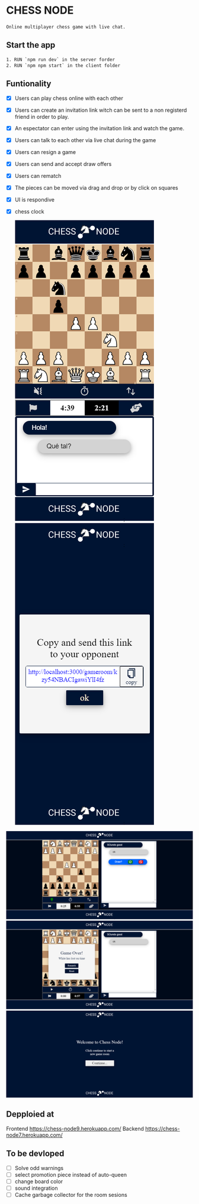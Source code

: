 # CHESS NODE

    Online multiplayer chess game with live chat.

## Start the app

    1. RUN `npm run dev` in the server forder
    2. RUN `npm npm start` in the client folder

## Funtionality

- [x] Users can play chess online with each other
- [x] Users can create an invitation link witch can be sent to a non registerd friend in order to play.
- [x] An espectator can enter using the invitation link and watch the game.
- [x] Users can talk to each other via live chat during the game
- [x] Users can resign a game
- [x] Users can send and accept draw offers
- [x] Users can rematch
- [x] The pieces can be moved via drag and drop or by click on squares
- [x] UI is respondive
- [x] chess clock

  ![Game Page Movile View](./_docs/design/GamePageMovileView.png "Game Page Movile View")
  ![Home Page Movile View](./_docs/design/HomePageMovileLinkView.png "Home Page Movile View")

![Game Page Desktop View](./_docs/design/GamePageDesktopView.png "Game Page Desktop View")
![Game Page Desktop View](./_docs/design/GamePageDesktopView2.png "Game Page Desktop View")
![Home Page Desktop View](./_docs/design/HomePageDesktopView.png "Home Page Desktop View")

## Depploied at

Frontend https://chess-node9.herokuapp.com/
Backend https://chess-node7.herokuapp.com/

## To be devloped

- [ ] Solve odd warnings
- [ ] select promotion piece instead of auto-queen
- [ ] change board color
- [ ] sound integration
- [ ] Cache garbage collector for the room sesions
